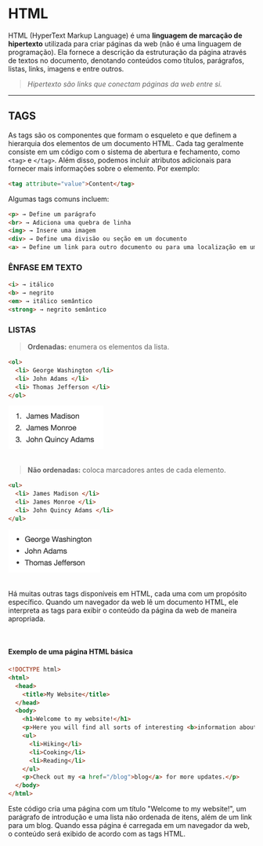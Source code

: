 # HTML

HTML (HyperText Markup Language) é uma **linguagem de marcação de hipertexto** utilizada para criar páginas da web (não é uma linguagem de programação). Ela fornece a descrição da estruturação da página através de textos no documento, denotando conteúdos como títulos, parágrafos, listas, links, imagens e entre outros.

> *Hipertexto são links que conectam páginas da web entre si.*

---

## TAGS

As tags são os componentes que formam o esqueleto e que definem a hierarquia dos elementos de um documento HTML. Cada tag geralmente consiste em um código com o sistema de abertura e fechamento, como `<tag>` e `</tag>`. Além disso, podemos incluir atributos adicionais para fornecer mais informações sobre o elemento.
Por exemplo:

```html
<tag attribute="value">Content</tag>
```

Algumas tags comuns incluem:

```html
<p> → Define um parágrafo
<br> → Adiciona uma quebra de linha
<img> → Insere uma imagem
<div> → Define uma divisão ou seção em um documento
<a> → Define um link para outro documento ou para uma localização em um mesmo documento
```

### ÊNFASE EM TEXTO

```html
<i> → itálico
<b> → negrito
<em> → itálico semântico
<strong> → negrito semântico
```

### LISTAS

> **Ordenadas:** enumera os elementos da lista.

```html
<ol>
  <li> George Washington </li>
  <li> John Adams </li>
  <li> Thomas Jefferson </li>
</ol>
```

<img src="../HTML/assets/images/lista-ordenada.png">

<br>
<br>

> **Não ordenadas:** coloca marcadores antes de cada elemento.

```html
<ul>
  <li> James Madison </li>
  <li> James Monroe </li>
  <li> John Quincy Adams </li>
</ul>
```

<img src="../HTML/assets/images/lista-naoordenada.png">

<br>
<br>

Há muitas outras tags disponíveis em HTML, cada uma com um propósito específico. Quando um navegador da web lê um documento HTML, ele interpreta as tags para exibir o conteúdo da página da web de maneira apropriada.

<br>

#### Exemplo de uma página HTML básica

```html
<!DOCTYPE html>
<html>
  <head>
    <title>My Website</title>
  </head>
  <body>
    <h1>Welcome to my website!</h1>
    <p>Here you will find all sorts of interesting <b>information about me</b> and <b>my hobbies</b>.</p>
    <ul>
      <li>Hiking</li>
      <li>Cooking</li>
      <li>Reading</li>
    </ul>
    <p>Check out my <a href="/blog">blog</a> for more updates.</p>
  </body>
</html>
```

Este código cria uma página com um título "Welcome to my website!", um parágrafo de introdução e uma lista não ordenada de itens, além de um link para um blog. Quando essa página é carregada em um navegador da web, o conteúdo será exibido de acordo com as tags HTML.
